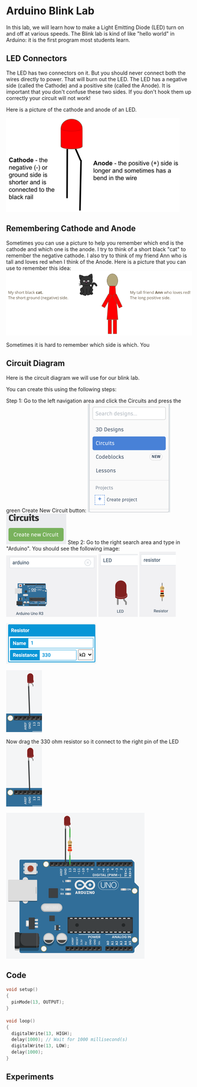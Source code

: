# Arduino Blink Lab

In this lab, we will learn how to make a Light Emitting Diode (LED) turn on and off at various speeds.  The Blink lab is kind of like "hello world" in Arduino: it is the first program most students learn.

## LED Connectors
The LED has two connectors on it.  But you should never connect both the wires directly to power.  That will burn out the LED.  The LED has a negative side (called the Cathode) and a positive site (called the Anode).  It is important that you don't confuse these two sides.  If you don't hook them up correctly your circuit will not work!

Here is a picture of the cathode and anode of an LED.

![LED Cathode and Anode](./img/01-led-cathode-anode.png)

## Remembering Cathode and Anode

Sometimes you can use a picture to help you remember which end is the cathode and which one is the anode.  I try to think of a short black "cat" to remember the negative cathode.  I also try to think of my friend Ann who is tall and loves red when I think of the Anode.  Here is a picture that you can use to remember this idea:
![Remembering Cathode and Anode](./img/01-cat-and-ann.png)


Sometimes it is hard to remember which side is which.  You 



## Circuit Diagram
Here is the circuit diagram we will use for our blink lab.


You can create this using the following steps:

Step 1: Go to the left navigation area and click the Circuits and press the green Create New Circuit button:
![left nav](./img/01-left-nav.png)![Create New Circuit](./img/01-create-circuit.png)
Step 2: Go to the right search area and type in "Arduino".  You should see the following image:
![Arduino Search](./img/01-search-arduino.png)
![LED Search](./img/01-led.png)
![Add Resistor](./img/01-resistor.png)

![Set Resistor Value](./img/01-set-resistor.png)

![Connect LED to GND](./img/01-connect-led-gnd.png)

Now drag the 330 ohm resistor so it connect to the right pin of the LED
![Connect LED Resistor and to 13](./img/01-connect-led-gnd.png)

![Blink Circuit diagram](./img/blink.png)

## Code
```C
void setup()
{
  pinMode(13, OUTPUT);
}

void loop()
{
  digitalWrite(13, HIGH);
  delay(1000); // Wait for 1000 millisecond(s)
  digitalWrite(13, LOW);
  delay(1000);
}
```

## Experiments



